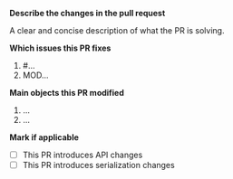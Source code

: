 
**Describe the changes in the pull request**

A clear and concise description of what the PR is solving.

**Which issues this PR fixes**
1. #...
2. MOD...


**Main objects this PR modified**
1. ...
2. ...

**Mark if applicable**

- [ ] This PR introduces API changes
- [ ] This PR introduces serialization changes
